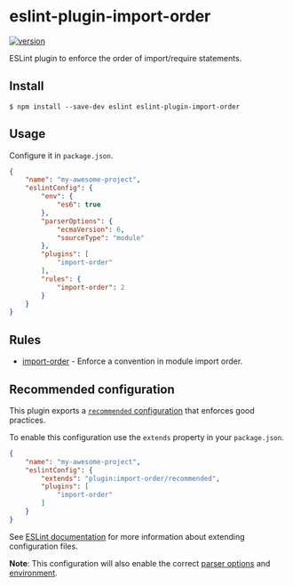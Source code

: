 # eslint-plugin-import-order

[![version](https://img.shields.io/npm/v/eslint-plugin-import-order.svg)](http://npm.im/eslint-plugin-import-order)

ESLint plugin to enforce the order of import/require statements.


## Install

```
$ npm install --save-dev eslint eslint-plugin-import-order
```


## Usage

Configure it in `package.json`.

```json
{
	"name": "my-awesome-project",
	"eslintConfig": {
		"env": {
			"es6": true
		},
		"parserOptions": {
			"ecmaVersion": 6,
			"sourceType": "module"
		},
		"plugins": [
			"import-order"
		],
		"rules": {
			"import-order": 2
		}
	}
}
```


## Rules

- [import-order](docs/rules/import-order.md) - Enforce a convention in module import order.

## Recommended configuration

This plugin exports a [`recommended` configuration](index.js#L8) that enforces good practices.

To enable this configuration use the `extends` property in your `package.json`.

```json
{
	"name": "my-awesome-project",
	"eslintConfig": {
		"extends": "plugin:import-order/recommended",
		"plugins": [
			"import-order"
		]
	}
}
```

See [ESLint documentation](http://eslint.org/docs/user-guide/configuring#extending-configuration-files) for more information about extending configuration files.

**Note**: This configuration will also enable the correct [parser options](http://eslint.org/docs/user-guide/configuring#specifying-parser-options) and [environment](http://eslint.org/docs/user-guide/configuring#specifying-environments).
